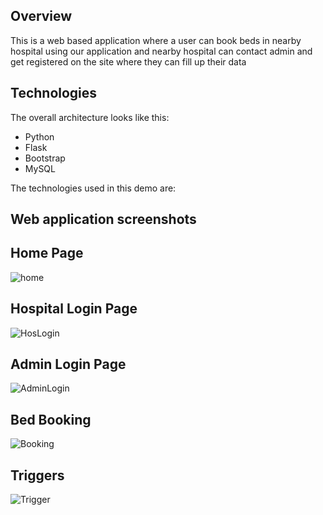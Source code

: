 ## Overview

This is a web based application where a user can book beds in nearby hospital using our application and nearby hospital can contact admin and get registered on the site where they can fill up their data


## Technologies
 
The overall architecture looks like this:

<ul>
  <li> Python </li>
  <li> Flask </li>
  <li> Bootstrap </li>
  <li> MySQL </li>
</ul>
The technologies used in this demo are:

## Web application screenshots 

## Home Page
![home](https://user-images.githubusercontent.com/75964487/171058685-8261135f-616f-4a6c-ac33-66d3c5f71ecd.png)
## Hospital Login Page
![HosLogin](https://user-images.githubusercontent.com/75964487/171058757-58d0e1f7-8054-49a3-a906-7cd5ebd0f49d.png)
## Admin Login Page
![AdminLogin](https://user-images.githubusercontent.com/75964487/171058858-53246204-54e6-4fe0-b4ea-fafa018583f1.png)
## Bed Booking
![Booking](https://user-images.githubusercontent.com/75964487/171059208-0a0bd5a2-0b22-4b71-a8ee-3c0c53af9ab7.png)
## Triggers
![Trigger](https://user-images.githubusercontent.com/75964487/171059370-caa0b1be-61a0-4367-98ca-df09c612b4a6.png)
